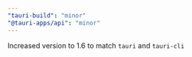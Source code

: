 ```yaml
---
"tauri-build": "minor"
"@tauri-apps/api": "minor"
---
```


Increased version to 1.6 to match `tauri` and `tauri-cli`
